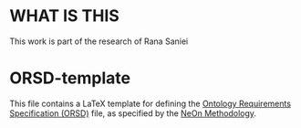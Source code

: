 # WHAT IS THIS

This work is part of the research of Rana Saniei

# ORSD-template

This file contains a LaTeX template for defining the [Ontology Requirements Specification (ORSD)](http://www.neon-project.org/web-content/media/book-chapters/Chapter-05.pdf) file, as specified by the [NeOn Methodology](http://mayor2.dia.fi.upm.es/oeg-upm/index.php/en/methodologies/59-neon-methodology).
